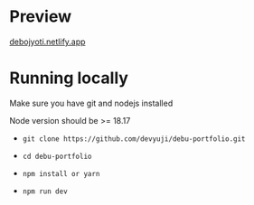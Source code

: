 # Preview

[debojyoti.netlify.app](https://debojyoti.netlify.app)

# Running locally

Make sure you have git and nodejs installed

Node version should be >= 18.17

- `git clone https://github.com/devyuji/debu-portfolio.git`

- `cd debu-portfolio`

- `npm install or yarn`

- `npm run dev`
